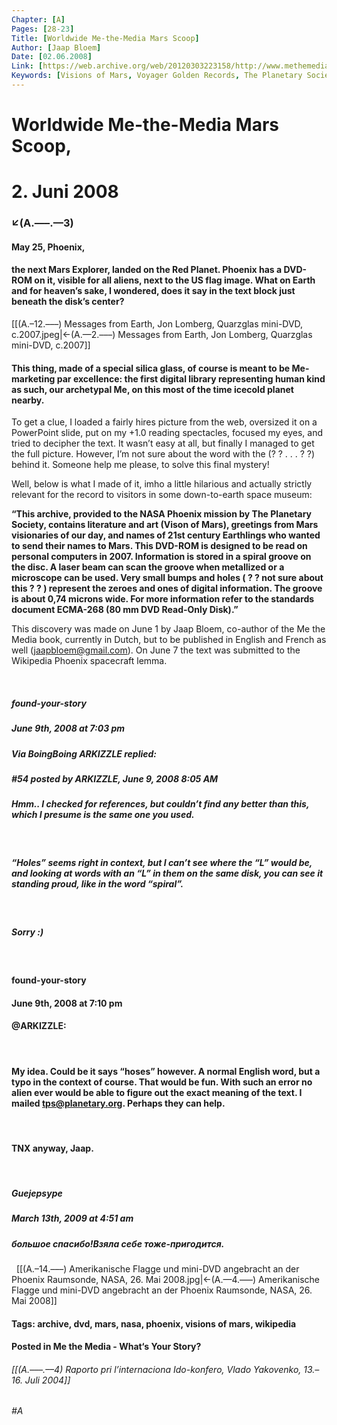 ```yaml
---
Chapter: [A]
Pages: [28-23]
Title: [Worldwide Me-the-Media Mars Scoop]
Author: [Jaap Bloem]
Date: [02.06.2008]
Link: [https://web.archive.org/web/20120303223158/http://www.methemedia.com/archives/13]
Keywords: [Visions of Mars, Voyager Golden Records, The Planetary Society, Phoenix Mission]
---
```


# Worldwide Me-the-Media Mars Scoop,
# 2. Juni 2008
### ↙(A.–––.––3)

#### May 25, Phoenix,  
#### the next Mars Explorer, landed on the Red Planet. Phoenix has a DVD-ROM on it, visible for all aliens, next to the US flag image. What on Earth and for heaven’s sake, I wondered, does it say in the text block just beneath the disk’s center? 

[[(A.–12.–––) Messages from Earth, Jon Lomberg, Quarzglas mini-DVD, c.2007.jpeg|←(A.—2.–––) Messages from Earth, Jon Lomberg, Quarzglas mini-DVD, c.2007]] 

#### This thing, made of a special silica glass, of course is meant to be Me-marketing par excellence: the first digital library representing human kind as such, our archetypal Me, on this most of the time icecold planet nearby.

To get a clue, I loaded a fairly hires picture from the web, oversized it on a PowerPoint slide, put on my +1.0 reading spectacles, focused my eyes, and tried to decipher the text. It wasn’t easy at all, but finally I managed to get the full picture. However, I’m not sure about the word with the (? ? . . . ? ?) behind it. Someone help me please, to solve this final mystery!

Well, below is what I made of it, imho a little hilarious and actually strictly relevant for the record to visitors in some down-to-earth space museum:

**“This archive, provided to the NASA Phoenix mission by The Planetary Society, contains literature and art (Vison of Mars), greetings from Mars visionaries of our day, and names of 21st century Earthlings who wanted to send their names to Mars. This DVD-ROM is designed to be read on personal computers in 2007. Information is stored in a spiral groove on the disc. A laser beam can scan the groove when metallized or a microscope can be used. Very small bumps and holes ( ? ? not sure about this ? ? ) represent the zeroes and ones of digital information. The groove is about 0,74 microns wide. For more information refer to the standards document ECMA-268 (80 mm DVD Read-Only Disk).”**

This discovery was made on June 1 by Jaap Bloem, co-author of the Me the Media book, currently in Dutch, but to be published in English and French as well (jaapbloem@gmail.com). On June 7 the text was submitted to the Wikipedia Phoenix spacecraft lemma.

&nbsp;

      

##### **found-your-story**
##### June 9th, 2008 at 7:03 pm
##### Via BoingBoing ARKIZZLE replied:
##### #54 posted by ARKIZZLE, June 9, 2008 8:05 AM
##### Hmm.. I checked for references, but couldn’t find any better than this, which I presume is the same one you used.
&nbsp;
##### “Holes” seems right in context, but I can’t see where the “L” would be, and looking at words with an “L” in them on the same disk, you can see it standing proud, like in the word “spiral”.
&nbsp;
##### Sorry :)
&nbsp;

#### **found-your-story**
#### June 9th, 2008 at 7:10 pm
#### @ARKIZZLE:
&nbsp;
####  My idea. Could be it says “hoses” however. A normal English word, but a typo in the context of course. That would be fun. With such an error no alien ever would be able to figure out the exact meaning of the text. I mailed tps@planetary.org. Perhaps they can help.
&nbsp;
#### TNX anyway, Jaap.
&nbsp;

##### **Guejepsype**
##### March 13th, 2009 at 4:51 am
##### большое спасибо!Взяла себе тоже-пригодится.
&nbsp;
[[(A.–14.–––) Amerikanische Flagge und mini-DVD angebracht an der Phoenix Raumsonde, NASA, 26. Mai 2008.jpg|←(A.—4.–––) Amerikanische Flagge und mini-DVD angebracht an der Phoenix Raumsonde, NASA, 26. Mai 2008]]
&nbsp;

#### Tags: archive, dvd, mars, nasa, phoenix, visions of mars, wikipedia
#### Posted in Me the Media - What‘s Your Story?

###### [[(A.–––.––4) Raporto pri l’internaciona Ido-konfero, Vlado Yakovenko, 13.–16. Juli 2004]]
###### #A